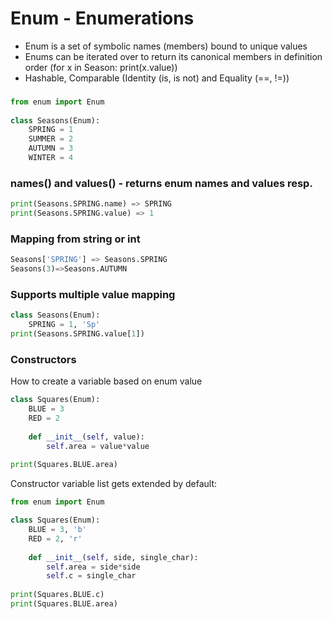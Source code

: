 # Enum - Enumerations

* Enum is a set of symbolic names (members) bound to unique values
* Enums can be iterated over to return its canonical members in definition order (for x in Season: print(x.value))
* Hashable, Comparable (Identity (is, is not) and Equality (==, !=))


### 

```python
from enum import Enum
 
class Seasons(Enum):
    SPRING = 1
    SUMMER = 2
    AUTUMN = 3
    WINTER = 4
```
### names() and values() - returns enum names and values resp.
```python
print(Seasons.SPRING.name) => SPRING
print(Seasons.SPRING.value) => 1
```
### Mapping from string or int
```python
Seasons['SPRING'] => Seasons.SPRING
Seasons(3)=>Seasons.AUTUMN
```

### Supports multiple value mapping
```python
class Seasons(Enum):
    SPRING = 1, 'Sp'
print(Seasons.SPRING.value[1])
```

### Constructors
How to create a variable based on enum value
```python
class Squares(Enum):
    BLUE = 3
    RED = 2
    
    def __init__(self, value):
    	self.area = value*value
     
print(Squares.BLUE.area)
```

Constructor variable list gets extended by default:
```python
from enum import Enum

class Squares(Enum):
    BLUE = 3, 'b'
    RED = 2, 'r'
    
    def __init__(self, side, single_char):
        self.area = side*side
        self.c = single_char
     
print(Squares.BLUE.c)
print(Squares.BLUE.area)
```
